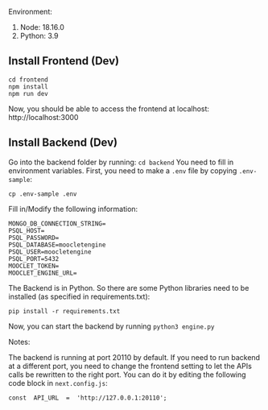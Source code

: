 
Environment:

1. Node: 18.16.0
2. Python: 3.9

  ## Install Frontend (Dev)
  ```
  cd frontend
  npm install
  npm run dev
  ```
  Now, you should be able to access the frontend at localhost: http://localhost:3000

  ## Install Backend (Dev)
Go into the backend folder by running: `cd backend`
You need to fill in environment variables. First, you need to make a `.env` file by copying `.env-sample`: 
```
cp .env-sample .env
```
Fill in/Modify the following information:
```
MONGO_DB_CONNECTION_STRING=
PSQL_HOST=
PSQL_PASSWORD=
PSQL_DATABASE=moocletengine
PSQL_USER=moocletengine
PSQL_PORT=5432
MOOCLET_TOKEN=
MOOCLET_ENGINE_URL=
```

The Backend is in Python. So there are some Python libraries need to be installed (as specified in requirements.txt):
```
pip install -r requirements.txt
```
Now, you can start the backend by running `python3 engine.py`

Notes:

The backend is running at port 20110 by default. If you need to run backend at a different port, you need to change the frontend setting to let the APIs calls be rewritten to the right port. You can do it by editing the following code block in `next.config.js`: 
```
const  API_URL  =  'http://127.0.0.1:20110';
```